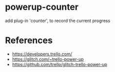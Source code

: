 # powerup-counter

add plug-in 'counter', to record the current progress


> 
# References
* https://developers.trello.com/
* https://glitch.com/~trello-power-up
* https://github.com/trello/glitch-trello-power-up
